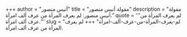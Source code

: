 +++
author = "أنيس منصور"
title = "مقولة أنيس منصور"
description = "مقولة أنيس منصور: لم يعرف المرأة من عرف ألف امرأة."
quote = '''لم يعرف المرأة من عرف ألف امرأة.'''
slug = "لم-يعرف-المرأة-من-عرف-ألف-امرأة"
+++
لم يعرف المرأة من عرف ألف امرأة.
